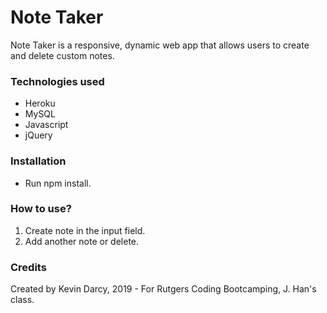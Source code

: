 # Note Taker

Note Taker is a responsive, dynamic web app that allows users to create and delete custom notes.

### Technologies used
* Heroku
* MySQL
* Javascript
* jQuery

### Installation
- Run npm install.

### How to use?
1. Create note in the input field.
2. Add another note or delete.

### Credits
Created by Kevin Darcy, 2019 - For Rutgers Coding Bootcamping, J. Han's class.


